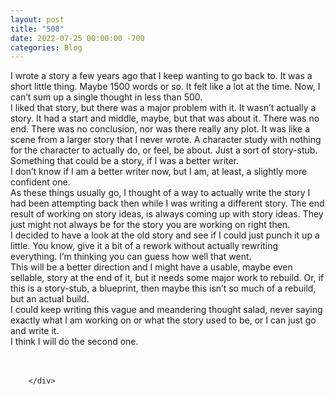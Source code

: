 ```yaml
---
layout: post
title: "508"
date: 2022-07-25 00:00:00 -700
categories: Blog
---
```


<div class="blog-content">
				<div class="paragraph"><span><span>I wrote a story a few years ago that I keep wanting to go back to. It was a short little thing. Maybe 1500 words or so. It felt like a lot at the time. Now, I can&rsquo;t sum up a single thought in less than 500.</span></span><br><span></span><span><span>I liked that story, but there was a major problem with it. It wasn&rsquo;t actually a story. It had a start and middle, maybe, but that was about it. There was no end. There was no conclusion, nor was there really any plot. It was like a scene from a larger story that I never wrote. A character study with nothing for the character to actually do, or feel, be about. Just a sort of story-stub. Something that could be a story, if I was a better writer.</span></span><br><span></span><span><span>I don&rsquo;t know if I am a better writer now, but I am, at least, a slightly more confident one.</span></span><br><span></span><span><span>As these things usually go, I thought of a way to actually write the story I had been attempting back then while I was writing a different story. The end result of working on story ideas, is always coming up with story ideas. They just might not always be for the story you are working on right then.&nbsp;</span></span><br><span></span><span><span>I decided to have a look at the old story and see if I could just punch it up a little. You know, give it a bit of a rework without actually rewriting everything. I&rsquo;m thinking you can guess how well that went.</span></span><br><span></span><span><span>This will be a better direction and I might have a usable, maybe even sellable, story at the end of it, but it needs some major work to rebuild. Or, if this is a story-stub, a blueprint, then maybe this isn&rsquo;t so much of a rebuild, but an actual build.</span></span><br><span></span><span><span>I could keep writing this vague and meandering thought salad, never saying exactly what I am working on or what the story used to be, or I can just go and write it.</span></span><br><span></span><span><span>I think I will do the second one.</span></span><br><span></span><br>&#8203;</div>

		</div>
        